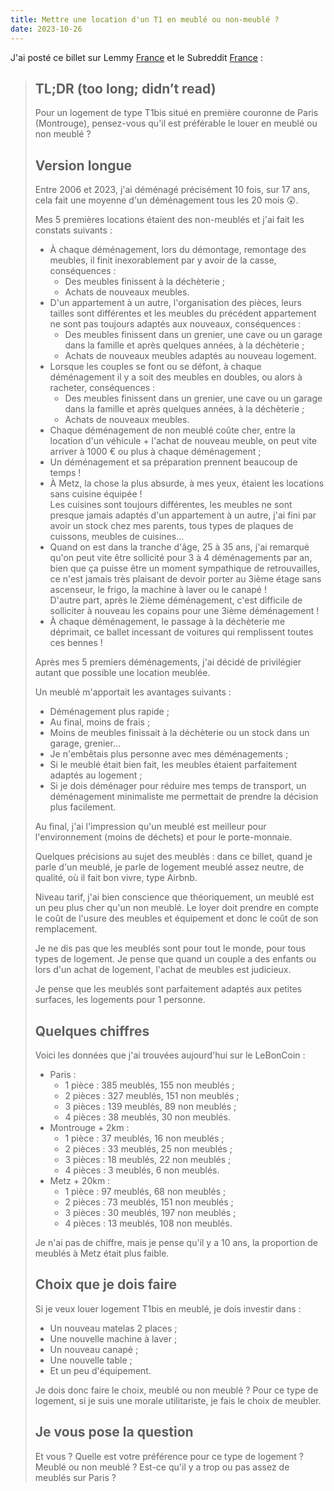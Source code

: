 ```yaml
---
title: Mettre une location d'un T1 en meublé ou non-meublé ?
date: 2023-10-26
---
```


J'ai posté ce billet sur Lemmy [France](https://lemmy.world/post/7364035) et le Subreddit [France](https://old.reddit.com/r/france/comments/17h8959/mettre_une_location_dun_t1_en_meubl%C3%A9_ou_nonmeubl%C3%A9/?) :

> ## TL;DR (too long; didn’t read)
>
> Pour un logement de type T1bis situé en première couronne de Paris (Montrouge), pensez-vous qu'il est préférable le louer en meublé ou non meublé ?
>
> ## Version longue
>
> Entre 2006 et 2023, j'ai déménagé précisément 10 fois, sur 17 ans, cela fait une moyenne d'un déménagement tous les 20 mois 😲.
>
> Mes 5 premières locations étaient des non-meublés et j'ai fait les constats suivants :
>
> - À chaque déménagement, lors du démontage, remontage des meubles, il finit inexorablement par y avoir de la casse, conséquences :
>   - Des meubles finissent à la déchèterie ;
>   - Achats de nouveaux meubles.
> - D'un appartement à un autre, l'organisation des pièces, leurs tailles sont différentes et les meubles du précédent appartement ne sont pas toujours adaptés aux nouveaux, conséquences :
>   - Des meubles finissent dans un grenier, une cave ou un garage dans la famille et après quelques années, à la déchèterie ;
>   - Achats de nouveaux meubles adaptés au nouveau logement.
> - Lorsque les couples se font ou se défont, à chaque déménagement il y a soit des meubles en doubles, ou alors à racheter, conséquences :
>   - Des meubles finissent dans un grenier, une cave ou un garage dans la famille et après quelques années, à la déchèterie ;
>   - Achats de nouveaux meubles.
> - Chaque déménagement de non meublé coûte cher, entre la location d'un véhicule + l'achat de nouveau meuble, on peut vite arriver à 1000 € ou plus à chaque déménagement ;
> - Un déménagement et sa préparation prennent beaucoup de temps !
> - À Metz, la chose la plus absurde, à mes yeux, étaient les locations sans cuisine équipée !  
>   Les cuisines sont toujours différentes, les meubles ne sont presque jamais adaptés d'un appartement à un autre, j'ai fini par avoir un stock chez mes parents, tous types de plaques de cuissons, meubles de cuisines…
> - Quand on est dans la tranche d'âge, 25 à 35 ans, j'ai remarqué qu'on peut vite être sollicité pour 3 à 4 déménagements par an, bien que ça puisse être un moment sympathique de retrouvailles, ce n'est jamais très plaisant de devoir porter au 3ième étage sans ascenseur, le frigo, la machine à laver ou le canapé !  
>   D'autre part, après le 2ième déménagement, c'est difficile de solliciter à nouveau les copains pour une 3ième déménagement !
> - À chaque déménagement, le passage à la déchèterie me déprimait, ce ballet incessant de voitures qui remplissent toutes ces bennes !
>
> Après mes 5 premiers déménagements, j'ai décidé de privilégier autant que possible une location meublée.
>
> Un meublé m'apportait les avantages suivants :
>
> - Déménagement plus rapide ;
> - Au final, moins de frais ;
> - Moins de meubles finissait à la déchèterie ou un stock dans un garage, grenier…
> - Je n'embêtais plus personne avec mes déménagements ;
> - Si le meublé était bien fait, les meubles étaient parfaitement adaptés au logement ;
> - Si je dois déménager pour réduire mes temps de transport, un déménagement minimaliste me permettait de prendre la décision plus facilement.
>
> Au final, j'ai l'impression qu'un meublé est meilleur pour l'environnement (moins de déchets) et pour le porte-monnaie.
>
> Quelques précisions au sujet des meublés : dans ce billet, quand je parle d'un meublé, je parle de logement meublé assez neutre, de qualité, où il fait bon vivre, type Airbnb.
>
> Niveau tarif, j'ai bien conscience que théoriquement, un meublé est un peu plus cher qu'un non meublé. Le loyer doit prendre en compte le coût de l'usure des meubles et équipement et donc le coût de son remplacement.
>
> Je ne dis pas que les meublés sont pour tout le monde, pour tous types de logement.
> Je pense que quand un couple a des enfants ou lors d'un achat de logement, l'achat de meubles est judicieux.
>
> Je pense que les meublés sont parfaitement adaptés aux petites surfaces, les logements pour 1 personne.
>
> ## Quelques chiffres
>
> Voici les données que j'ai trouvées aujourd'hui sur le LeBonCoin :
>
> - Paris :
>   - 1 pièce : 385 meublés, 155 non meublés ;
>   - 2 pièces : 327 meublés, 151 non meublés ;
>   - 3 pièces : 139 meublés, 89 non meublés ;
>   - 4 pièces : 38 meublés, 30 non meublés.
> - Montrouge + 2km :
>   - 1 pièce : 37 meublés, 16 non meublés ;
>   - 2 pièces : 33 meublés, 25 non meublés ;
>   - 3 pièces : 18 meublés, 22 non meublés ;
>   - 4 pièces : 3 meublés, 6 non meublés.
> - Metz + 20km :
>   - 1 pièce : 97 meublés, 68 non meublés ;
>   - 2 pièces : 73 meublés, 151 non meublés ;
>   - 3 pièces : 30 meublés, 197 non meublés ;
>   - 4 pièces : 13 meublés, 108 non meublés.
>
> Je n'ai pas de chiffre, mais je pense qu'il y a 10 ans, la proportion de meublés à Metz était plus faible.
>
> ## Choix que je dois faire
>
> Si je veux louer logement T1bis en meublé, je dois investir dans :
>
> - Un nouveau matelas 2 places ;
> - Une nouvelle machine à laver ;
> - Un nouveau canapé ;
> - Une nouvelle table ;
> - Et un peu d'équipement.
>
> Je dois donc faire le choix, meublé ou non meublé ?
> Pour ce type de logement, si je suis une morale utilitariste, je fais le choix de meubler.
>
> ## Je vous pose la question
>
> Et vous ? Quelle est votre préférence pour ce type de logement ? Meublé ou non meublé ? Est-ce qu'il y a trop ou pas assez de meublés sur Paris ?
